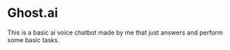 # Ghost.ai
This is a basic ai voice chatbot made by me that just answers and perform some basic tasks.
